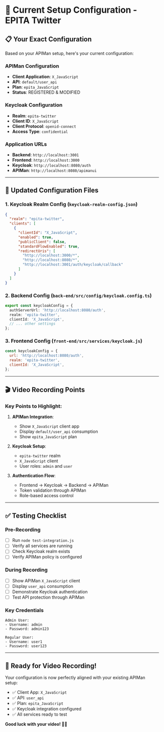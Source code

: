 # 🎯 Current Setup Configuration - EPITA Twitter

## 📋 **Your Exact Configuration**

Based on your APIMan setup, here's your current configuration:

### **APIMan Configuration**
- **Client Application**: `X_JavaScript`
- **API**: `default/user_api`
- **Plan**: `epita_JavaScript`
- **Status**: REGISTERED & MODIFIED

### **Keycloak Configuration**
- **Realm**: `epita-twitter`
- **Client ID**: `X_JavaScript`
- **Client Protocol**: `openid-connect`
- **Access Type**: `confidential`

### **Application URLs**
- **Backend**: `http://localhost:3001`
- **Frontend**: `http://localhost:3000`
- **Keycloak**: `http://localhost:8080/auth`
- **APIMan**: `http://localhost:8080/apimanui`

---

## 🔧 **Updated Configuration Files**

### **1. Keycloak Realm Config** (`keycloak-realm-config.json`)
```json
{
  "realm": "epita-twitter",
  "clients": [
    {
      "clientId": "X_JavaScript",
      "enabled": true,
      "publicClient": false,
      "standardFlowEnabled": true,
      "redirectUris": [
        "http://localhost:3000/*",
        "http://localhost:8080/*",
        "http://localhost:3001/auth/keycloak/callback"
      ]
    }
  ]
}
```

### **2. Backend Config** (`back-end/src/config/keycloak.config.ts`)
```typescript
export const keycloakConfig = {
  authServerUrl: 'http://localhost:8080/auth',
  realm: 'epita-twitter',
  clientId: 'X_JavaScript',
  // ... other settings
};
```

### **3. Frontend Config** (`front-end/src/services/keycloak.js`)
```javascript
const keycloakConfig = {
  url: 'http://localhost:8080/auth',
  realm: 'epita-twitter',
  clientId: 'X_JavaScript',
};
```

---

## 🎬 **Video Recording Points**

### **Key Points to Highlight:**

1. **APIMan Integration**:
   - Show `X_JavaScript` client app
   - Display `default/user_api` consumption
   - Show `epita_JavaScript` plan

2. **Keycloak Setup**:
   - `epita-twitter` realm
   - `X_JavaScript` client
   - User roles: `admin` and `user`

3. **Authentication Flow**:
   - Frontend → Keycloak → Backend → APIMan
   - Token validation through APIMan
   - Role-based access control

---

## ✅ **Testing Checklist**

### **Pre-Recording**
- [ ] Run `node test-integration.js`
- [ ] Verify all services are running
- [ ] Check Keycloak realm exists
- [ ] Verify APIMan policy is configured

### **During Recording**
- [ ] Show APIMan `X_JavaScript` client
- [ ] Display `user_api` consumption
- [ ] Demonstrate Keycloak authentication
- [ ] Test API protection through APIMan

### **Key Credentials**
```
Admin User:
- Username: admin
- Password: admin123

Regular User:
- Username: user1
- Password: user123
```

---

## 🚀 **Ready for Video Recording!**

Your configuration is now perfectly aligned with your existing APIMan setup:

- ✅ Client App: `X_JavaScript`
- ✅ API: `user_api`
- ✅ Plan: `epita_JavaScript`
- ✅ Keycloak integration configured
- ✅ All services ready to test

**Good luck with your video! 🎥✨** 